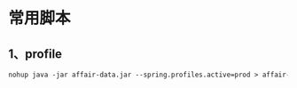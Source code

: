 # 常用脚本

## 1、profile 

```tex
nohup java -jar affair-data.jar --spring.profiles.active=prod > affair-data.log 2>&1 &
```